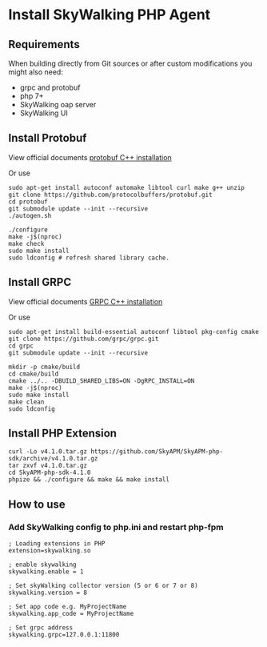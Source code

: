 # Install SkyWalking PHP Agent

## Requirements
When building directly from Git sources or after custom modifications you might also need:
* grpc and protobuf
* php 7+
* SkyWalking oap server
* SkyWalking UI

## Install Protobuf

View official documents [protobuf C++ installation](https://github.com/protocolbuffers/protobuf/blob/master/src/README.md)

Or use

```shell script
sudo apt-get install autoconf automake libtool curl make g++ unzip
git clone https://github.com/protocolbuffers/protobuf.git
cd protobuf
git submodule update --init --recursive
./autogen.sh

./configure
make -j$(nproc)
make check
sudo make install
sudo ldconfig # refresh shared library cache.
```

## Install GRPC

View official documents [GRPC C++ installation](https://github.com/grpc/grpc/blob/master/BUILDING.md)

Or use

```shell script
sudo apt-get install build-essential autoconf libtool pkg-config cmake
git clone https://github.com/grpc/grpc.git
cd grpc
git submodule update --init --recursive

mkdir -p cmake/build
cd cmake/build
cmake ../.. -DBUILD_SHARED_LIBS=ON -DgRPC_INSTALL=ON
make -j$(nproc)
sudo make install
make clean
sudo ldconfig
```

## Install PHP Extension
```shell script
curl -Lo v4.1.0.tar.gz https://github.com/SkyAPM/SkyAPM-php-sdk/archive/v4.1.0.tar.gz
tar zxvf v4.1.0.tar.gz
cd SkyAPM-php-sdk-4.1.0
phpize && ./configure && make && make install
```

## How to use

### Add SkyWalking config to php.ini and restart php-fpm

```shell script
; Loading extensions in PHP
extension=skywalking.so

; enable skywalking
skywalking.enable = 1

; Set skyWalking collector version (5 or 6 or 7 or 8)
skywalking.version = 8

; Set app code e.g. MyProjectName
skywalking.app_code = MyProjectName

; Set grpc address
skywalking.grpc=127.0.0.1:11800
```
